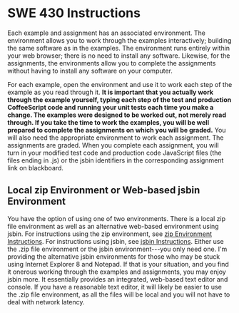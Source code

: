 SWE 430 Instructions
========================================================================

Each example and assignment has an associated environment.  The environment allows you to work through the examples interactively; building the same software as in the examples.  The environment runs entirely within your web browser; there is no need to install any software.  Likewise, for the assignments, the environments allow you to complete the assignments without having to install any software on your computer.  

For each example, open the environment and use it to work each step of the example as you read through it.  **It is important that you actually work through the example yourself, typing each step of the test and production CoffeeScript code and running your unit tests each time you make a change.  The examples were designed to be worked out, not merely read through.  If you take the time to work the examples, you will be well prepared to complete the assignments on which you will be graded.**  You will also need the appropriate environment to work each assignment.  The assignments are graded.  When you complete each assignment, you will turn in your modified test code and production code JavaScript files (the files ending in .js) or the jsbin identifiers in the corresponding assignment link on blackboard.


Local zip Environment or Web-based jsbin Environment
----------------------------------------------------

You have the option of using one of two environments.  There is a local zip file environment as well as an alternative web-based environment using jsbin.  For instructions using the zip environment, see
[zip Environment Instructions](zip-instructions.html).
For instructions using jsbin, see
[jsbin Instructions](jsbin-instructions.html).
Either use the .zip file environment or the jsbin environment---you only need one.  I'm providing the alternative jsbin environments for those who may be stuck using Internet Explorer 8 and Notepad.  If that is your situation, and you find it onerous working through the examples and assignments, you may enjoy jsbin more.  It essentially provides an integrated, web-based text editor and console.  If you have a reasonable text editor, it will likely be easier to use the .zip file environment, as all the files will be local and you will not have to deal with network latency.
